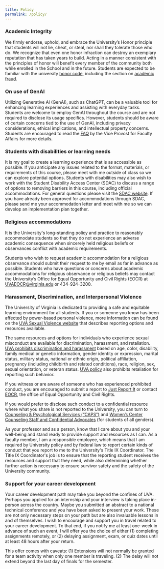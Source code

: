 ```yaml
---
title: Policy
permalink: /policy/
---
```


### Academic Integrity

We firmly endorse, uphold, and embrace the University’s Honor principle that students will not lie, cheat, or steal, nor shall they tolerate those who do. We recognize that even one honor infraction can destroy an exemplary reputation that has taken years to build. Acting in a manner consistent with the principles of honor will benefit every member of the community both while enrolled in the School and in the future. Students are expected to be familiar with the university [honor code](https://honor.virginia.edu/), including the section on [academic fraud](https://honor.virginia.edu/academic-fraud). 

### On use of GenAI

Utilizing Generative AI (GenAI), such as ChatGPT, can be a valuable tool for enhancing learning experiences and assisting with everyday tasks. Students are welcome to employ GenAI throughout the course and are not required to disclose its usage specifics. However, students should be aware of certain concerns tied to the use of GenAI, including privacy considerations, ethical implications, and intellectual property concerns. Students are encouraged to read the [FAQ](https://provost.virginia.edu/subsite/genai/faqs) by the Vice Provost for Faculty Affairs for more details.


### Students with disabilities or learning needs
It is my goal to create a learning experience that is as accessible as possible. If you anticipate any issues related to the format, materials, or requirements of this course, please meet with me outside of class so we can explore potential options. Students with disabilities may also wish to work with the Student Disability Access Center (SDAC) to discuss a range of options to removing barriers in this course, including official accommodations. For general questions please visit the [SDAC website](https://sdac.studenthealth.virginia.edu). If you have already been approved for accommodations through SDAC, please send me your accommodation letter and meet with me so we can develop an implementation plan together.


### Religious accommodations
It is the University's long-standing policy and practice to reasonably accommodate students so that they do not experience an adverse academic consequence when sincerely held religious beliefs or observances conflict with academic requirements.

Students who wish to request academic accommodation for a religious observance should submit their request to me by email as far in advance as possible. Students who have questions or concerns about academic accommodations for religious observance or religious beliefs may contact the University’s Office for Equal Opportunity and Civil Rights (EOCR) at UVAEOCR@virginia.edu or 434-924-3200.


### Harassment, Discrimination, and Interpersonal Violence
The University of Virginia is dedicated to providing a safe and equitable learning environment for all students. If you or someone you know has been affected by power-based personal violence, more information can be found on the [UVA Sexual Violence website](https://cavcare.virginia.edu/) that describes reporting options and resources available.  

The same resources and options for individuals who experience sexual misconduct are available for discrimination, harassment, and retaliation.  [UVA prohibits discrimination and harassment](https://uvapolicy.virginia.edu/policy/HRM-009) based on age, color, disability, family medical or genetic information, gender identity or expression, marital status, military status, national or ethnic origin, political affiliation, pregnancy (including childbirth and related conditions), race, religion, sex, sexual orientation, or veteran status. [UVA policy](https://uvapolicy.virginia.edu/policy/HRM-010) also prohibits retaliation for reporting such behavior. 

If you witness or are aware of someone who has experienced prohibited conduct, you are encouraged to submit a report to [Just Report It](https://justreportit.virginia.edu/) or contact [EOCR](mailto:UVAEOCR@virginia.edu), the office of Equal Opportunity and Civil Rights.

If you would prefer to disclose such conduct to a confidential resource where what you share is not reported to the University, you can turn to [Counseling & Psychological Services (“CAPS”)](https://www.studenthealth.virginia.edu/CAPS) and [Women’s Center Counseling Staff and Confidential Advocates](https://womenscenter.virginia.edu/counseling/our-counseling-services) (for students of all genders).  

As your professor and as a person, know that I care about you and your well-being and stand ready to provide support and resources as I can. As a faculty member, I am a responsible employee, which means that I am required by University policy and by federal law to report certain kinds of conduct that you report to me to the University's Title IX Coordinator. The Title IX Coordinator's job is to ensure that the reporting student receives the resources and support that they need, while also determining whether further action is necessary to ensure survivor safety and the safety of the University community. 


### Support for your career development
Your career development path may take you beyond the confines of UVA. Perhaps you applied for an internship and your interview is taking place in-person across the country. Maybe you submitted an abstract to a national technical conference and you have been asked to present your work. These are not only necessary steps on your path but are also invaluable lessons in and of themselves. I wish to encourage and support you in travel related to your career development. To that end, if you notify me at least one-week in advance of such an event, I will offer you the choice of either 
(1) completing assignments remotely, or 
(2) delaying assignment, exam, or quiz dates until at least 48 hours after your return. 

This offer comes with caveats: 
(1)	Extensions will not normally be granted for a team activity when only one member is traveling.
(2)	The delay will not extend beyond the last day of finals for the semester. 
